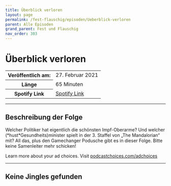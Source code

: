 ```yaml
---
title: Überblick verloren
layout: page
permalink: /fest-flauschig/episoden/Ueberblick-verloren
parent: Alle Episoden
grand_parent: Fest und Flauschig
nav_order: 303
---
```


# Überblick verloren
<table class="resp-table dcf-table dcf-table-responsive dcf-table-bordered dcf-table-striped dcf-w-100%">
                    <tbody>
                        <tr>
                            <th scope="row">Veröffentlich am:</th>
                            <td data-label="Veröffentlich am:">27. Februar 2021</td>
                        </tr>
                        <tr>
                            <th scope="row">Länge </th>
                            <td data-label="Länge ">65 Minuten</td>
                        </tr><tr>
                                <th scope="row">Spotify Link</th>
                                <td data-label="Spotify Link"><a href="https://open.spotify.com/episode/3vnKtzdPZ4uGJo69RSEscP">Spotify Link</a></td>
                            </tr></tbody>
                </table>

***

## Beschreibung der Folge

<div>
<p>Welcher Politiker hat eigentlich die schönsten Impf-Oberarme? Und welcher (*hust*Gesundheits)minister spielt in der 3. Staffel von „The Mandalorian“ mit? All das, plus den Gamechanger Podusche gibt es in dieser Folge. Bitte keine Samenleiter mehr schicken!</p><p> </p><p>Learn more about your ad choices. Visit <a href="https://podcastchoices.com/adchoices">podcastchoices.com/adchoices</a></p>  
</div>

***

## Keine Jingles gefunden